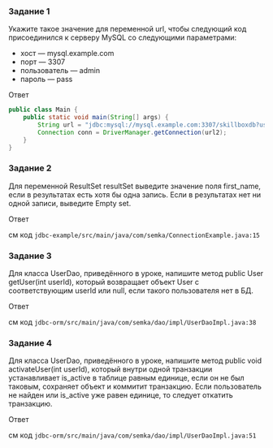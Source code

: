 ### Задание 1

Укажите такое значение для переменной url, чтобы следующий код присоединился к серверу MySQL со следующими параметрами:

* хост — mysql.example.com
* порт — 3307
* пользователь — admin
* пароль — pass

Ответ

```java
public class Main {
    public static void main(String[] args) {
        String url = "jdbc:mysql://mysql.example.com:3307/skillboxdb?user=admin&password=pass";
        Connection conn = DriverManager.getConnection(url2);
    }
}
```

### Задание 2

Для переменной ResultSet resultSet выведите значение поля first_name, если в результатах есть хотя бы одна запись. Если
в результатах нет ни одной записи, выведите Empty set.

Ответ

см код `jdbc-example/src/main/java/com/semka/ConnectionExample.java:15`

### Задание 3

Для класса UserDao, приведённого в уроке, напишите метод public User getUser(int userId), который возвращает объект User
с соответствующим userId или null, если такого пользователя нет в БД.

Ответ

см код `jdbc-orm/src/main/java/com/semka/dao/impl/UserDaoImpl.java:38`

### Задание 4

Для класса UserDao, приведённого в уроке, напишите метод public void activateUser(int userId), который внутри одной
транзакции устанавливает is_active в таблице равным единице, если он не был таковым, сохраняет объект и коммитит
транзакцию. Если пользователь не найден или is_active уже равен единице, то следует откатить транзакцию.

Ответ

см код `jdbc-orm/src/main/java/com/semka/dao/impl/UserDaoImpl.java:51`